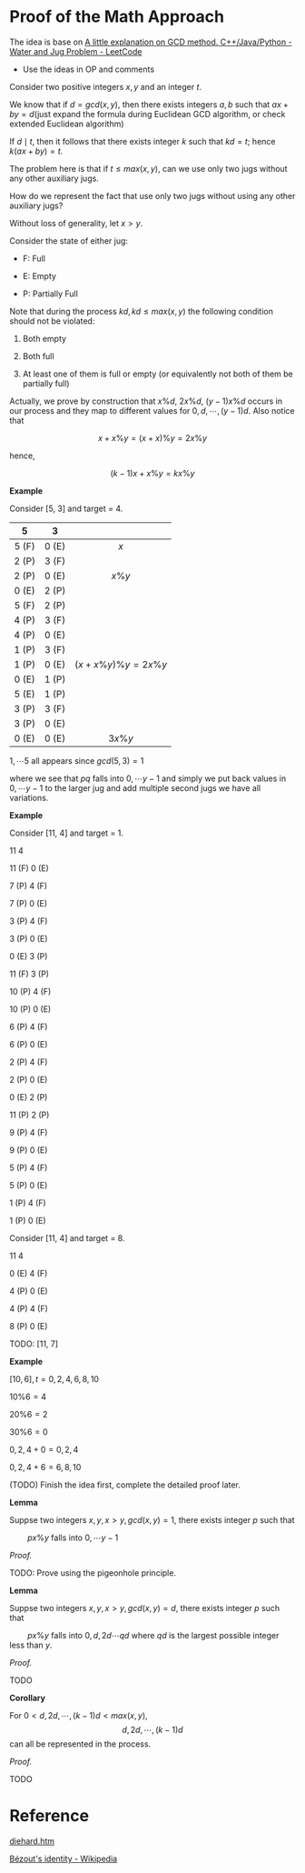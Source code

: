 # Proof of the Math Approach

The idea is base on [A little explanation on GCD method. C++/Java/Python - Water and Jug Problem - LeetCode](https://leetcode.com/problems/water-and-jug-problem/solutions/83714/a-little-explanation-on-gcd-method-c-java-python/)

* Use the ideas in OP and comments

Consider two positive integers $x, y$ and an integer $t$.

We know that if $d = gcd(x, y)$, then there exists integers $a, b$ such that $ax + by = d$(just expand the formula during Euclidean GCD algorithm, or check extended Euclidean algorithm)

If $d \mid t$, then it follows that there exists integer $k$ such that $kd = t$; hence $k(ax + by) = t$.

The problem here is that if $t \leq max(x, y)$, can we use only two jugs without any other auxiliary jugs.

How do we represent the fact that use only two jugs without using any other auxiliary jugs?

Without loss of generality, let $x \gt y$.

Consider the state of either jug:

* F: Full 

* E: Empty

* P: Partially Full

Note that during the process $kd, kd \leq max(x, y)$ the following condition should not be violated:

1. Both empty

2. Both full

3. At least one of them is full or empty (or equivalently not both of them be partially full)

Actually, we prove by construction that $x \% d$, $2x \% d$, $(y-1)x \% d$ occurs in our process and they map to different values for $0, d, \cdots, (y-1)d$. Also notice that

$$
x + x \% y = (x + x) \% y = 2x \% y
$$

hence,

$$
(k-1)x + x\%y = kx \% y
$$

**Example**

Consider [5, 3] and target = 4.



| 5 | 3 | |
| :-: | :-: | :-: |
| 5 (F) | 0 (E) | $x$
| 2 (P) | 3 (F) | 
| 2 (P) | 0 (E) | $x \% y$
| 0 (E) | 2 (P) | 
| 5 (F) | 2 (P) | 
| 4 (P) | 3 (F) | 
| 4 (P) | 0 (E) | 
| 1 (P) | 3 (F) | 
| 1 (P) | 0 (E) | $(x + x \% y) \% y = 2x \% y$
| 0 (E) | 1 (P) | 
| 5 (E) | 1 (P) | 
| 3 (P) | 3 (F) |
| 3 (P) | 0 (E) | 
| 0 (E) | 0 (E) | $3x \% y$

$1, \cdots 5$ all appears since $gcd(5, 3) = 1$

where we see that $pq % y$ falls into $0, \cdots y-1$ and simply we put back values in $0, \cdots y-1$ to the larger jug and add multiple second jugs we have all variations.

**Example**

Consider [11, 4] and target = 1.

11      4

11 (F) 0 (E)

7 (P) 4 (F)

7 (P) 0 (E)

3 (P) 4 (F)

3 (P) 0 (E)

0 (E) 3 (P)

11 (F) 3 (P)

10 (P) 4 (F)

10 (P) 0 (E)

6 (P) 4 (F)

6 (P) 0 (E)

2 (P) 4 (F)

2 (P) 0 (E)

0 (E) 2 (P)

11 (P) 2 (P)

9 (P) 4 (F)

9 (P) 0 (E)

5 (P) 4 (F)

5 (P) 0 (E)

1 (P) 4 (F)

1 (P) 0 (E)

Consider [11, 4] and target = 8.

11 4

0 (E) 4 (F)

4 (P) 0 (E)

4 (P) 4 (F)

8 (P) 0 (E)


TODO: [11, 7]

**Example**

$[10, 6], t = {0, 2, 4, 6, 8, 10}$


$10 \% 6 = 4$

$20 \% 6 = 2$

$30 \% 6 = 0$

${0, 2, 4} + 0 = {0, 2, 4}$

${0, 2, 4} + 6 = {6, 8, 10}$

(TODO) Finish the idea first, complete the detailed proof later.

**Lemma**

Suppse two integers $x, y, x \gt y, gcd(x, y) = 1$, there exists integer $p$ such that

$\qquad px \% y$ falls into $0, \cdots y-1$

*Proof.*

TODO: Prove using the pigeonhole principle.

**Lemma**

Suppse two integers $x, y, x \gt y, gcd(x, y) = d$, there exists integer $p$ such that

$\qquad px \% y$ falls into $0, d, 2d \cdots qd$ where $qd$ is the largest possible integer less than $y$.

*Proof.*

TODO

**Corollary**

For $0 \lt d, 2d, \cdots, (k-1) d \lt max(x, y)$, $$d, 2d, \cdots, (k-1) d$$ 
can all be represented in the process.

*Proof.*

TODO

# Reference

[diehard.htm](https://www.math.tamu.edu/~dallen/hollywood/diehard/diehard.htm)

[Bézout's identity - Wikipedia](https://en.wikipedia.org/wiki/B%C3%A9zout%27s_identity)

